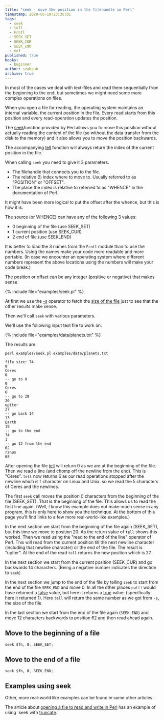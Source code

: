 ```yaml
---
title: "seek - move the position in the filehandle in Perl"
timestamp: 2020-06-10T23:30:01
tags:
  - seek
  - tell
  - Fcntl
  - SEEK_SET
  - SEEK_CUR
  - SEEK_END
  - eof
published: true
books:
  - beginner
author: szabgab
archive: true
---
```



In most of the cases we deal with text-files and read them sequentially from the beginning to the end, but sometimes we might need some more complex operations on files.

When you open a file for reading, the operating system maintains an internal variable, the current position in the file.
Every read starts from this position and every read-operation updates the position.

The [seek](https://metacpan.org/pod/distribution/perl/pod/perlfunc.pod#seek)function provided by Perl allows you to move this position without actually reading the content of the file (so without the data transfer from the disk to the memory) and it also allows you to move the position backwards.

The accompanying [tell](https://metacpan.org/pod/distribution/perl/pod/perlfunc.pod#tell) function will always return the index of the current position in the file.


When calling `seek` you need to give it 3 parameters.
* The filehandle that connects you to the file.
* The relative (!) index where to move to. Usually referred to as "POSITION" or "OFFSET".
* The place the index is relative to referred to as "WHENCE" in the documentation of Perl.

It might have been more logical to put the offset after the whence, but this is how it is.

The source (or WHENCE) can have any of the following 3 values:

* 0 beginning of the file (use SEEK_SET)
* 1 current position (use SEEK_CUR)
* 2 end of file (use SEEK_END)

It is better to load the 3 names from the `Fcntl` module than to use the numbers. Using the names make your code
more readable and more portable. (In case we encounter an operating system where different numbers represent the above
locations using the numbers will make your code break.)

The position or offset can be any integer (positive or negative) that makes sense.

{% include file="examples/seek.pl" %}

At first we use the [-s](/how-to-get-the-size-of-a-file-in-perl) operator to fetch the [size of the file](/how-to-get-the-size-of-a-file-in-perl) just to see that the other results make sense.

Then we'll call `seek` with various parameters.

We'll use the following input text file to work on:

{% include file="examples/data/planets.txt" %}

The results are:

```
perl examples/seek.pl examples/data/planets.txt
```

```
file size: 74
0
Ceres
6
-- go to 0
0
Ceres
6
-- go to 20
20
upiter
27
-- go back 14
13
Earth
19
-- go to the end
74
1
-- go 12 from the end
62
ranus
68
```

After opening the file [tell](/tell) will return 0 as we are at the beginning of the file.
Then we read a line (and chomp off the newline from the end). This is "Ceres".
`tell` now returns 6 as our read operations stopped after the newline which is 1 character on Linux and Unix.
so we read the 5 characters of Ceres and the newlines.

The first `seek` call moves the position 0 characters from the beginning of the file (SEEK_SET). That is the beginning of the file. This allows us to read the first line again. (Well, I know this example does not make much sense in any program, this is only here to show you the technique. At the bottom of this page you'll find links to a few more real-world-like examples.)

In the next section we start from the beginning of the file again (SEEK_SET), but this time we move to position 20.
As the return value of `tell` shows this worked. Then we read using the "read to the end of the line" operator of Perl.
This will read from the current position till the next newline character (including that newline character) or the end of the file.
The result is "upiter". At the end of the read `tell` returns the new position which is 27.

In the next section we start from the current position (SEEK_CUR) and go backwards 14 characters. (Being a negative number indicates the direction to `seek`)

In the next section we jump to the end of the file by telling `seek` to start from the end of the file `SEEK_END` and move 0. In all the other places `eof()` would have returned a [false](/boolean-values-in-perl) value, but here it returns a [true](/boolean-values-in-perl) value. (specifically here it returned 1). Here `tell` will return the same number as we got from `-s`, the size of the file.

In the last section we start from the end of the file again (`SEEK_END`) and move 12 characters backwards to position 62
and then read ahead again.


## Move to the beginning of a file

```
seek $fh, 0, SEEK_SET;
```

## Move to the end of a file

```
seek $fh, 0, SEEK_END;
```


## Examples using seek

Other, more real-world like examples can be found in some other articles:

The article about [opening a file to read and write in Perl](/open-to-read-and-write) has an example of using `seek</a>
with [truncate](/truncate).


